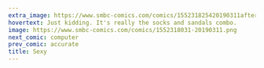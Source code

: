 ```yaml
---
extra_image: https://www.smbc-comics.com/comics/155231825420190311after.png
hovertext: Just kidding. It's really the socks and sandals combo.
image: https://www.smbc-comics.com/comics/1552318031-20190311.png
next_comic: computer
prev_comic: accurate
title: Sexy
---
```


